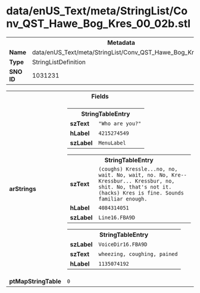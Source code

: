 <h1>data/enUS_Text/meta/StringList/Conv_QST_Hawe_Bog_Kres_00_02b.stl</h1><table><tr><th colspan="100%">Metadata</th></tr><tr><td><b>Name</b></td><td>data/enUS_Text/meta/StringList/Conv_QST_Hawe_Bog_Kres_00_02b.stl</td></tr><tr><td><b>Type</b></td><td>StringListDefinition</td></tr><tr><td><b>SNO ID</b></td><td>1031231</td></tr></table>

<table><tr><th colspan="100%">Fields</th></tr><tr><td><b>arStrings</b></td><td><table><tr><th colspan="100%">StringTableEntry</th></tr><tr><td><b>szText</b></td><td><code>"Who are you?"</code></td></tr><tr><td><b>hLabel</b></td><td><code>4215274549</code></td></tr><tr><td><b>szLabel</b></td><td><code>MenuLabel</code></td></tr></table>


<table><tr><th colspan="100%">StringTableEntry</th></tr><tr><td><b>szText</b></td><td><code>(coughs) Kressle...no, no, wait. No, wait, no. No, Kre--Kressbur... Kressbur, no, shit. No, that's not it. (hacks) Kres is fine. Sounds familiar enough.</code></td></tr><tr><td><b>hLabel</b></td><td><code>4084314051</code></td></tr><tr><td><b>szLabel</b></td><td><code>Line16.FBA9D</code></td></tr></table>


<table><tr><th colspan="100%">StringTableEntry</th></tr><tr><td><b>szLabel</b></td><td><code>VoiceDir16.FBA9D</code></td></tr><tr><td><b>szText</b></td><td><code>wheezing, coughing, pained</code></td></tr><tr><td><b>hLabel</b></td><td><code>1135074192</code></td></tr></table>


</td></tr><tr><td><b>ptMapStringTable</b></td><td><code>0</code></td></tr></table>

